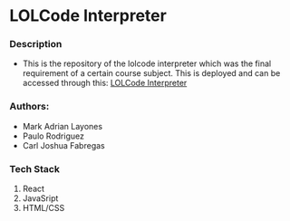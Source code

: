 # LOLCode Interpreter

### Description
- This is the repository of the lolcode interpreter which was the final requirement of a certain course subject. This is deployed and can be accessed through this: [LOLCode Interpreter](https://lolcode-by-utotcode.netlify.app/)

### Authors:
- Mark Adrian Layones
- Paulo Rodriguez
- Carl Joshua Fabregas

### Tech Stack
1. React
2. JavaSript
3. HTML/CSS
